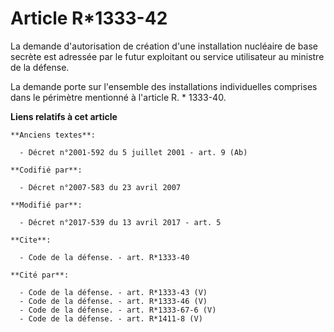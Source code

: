 # Article R*1333-42

La demande d'autorisation de création d'une installation nucléaire de base secrète est adressée par le futur exploitant ou
service utilisateur au ministre de la défense.

La demande porte sur l'ensemble des installations individuelles comprises dans le périmètre mentionné à l'article R. *
1333-40.

**Liens relatifs à cet article**

	**Anciens textes**:

	  - Décret n°2001-592 du 5 juillet 2001 - art. 9 (Ab)

	**Codifié par**:

	  - Décret n°2007-583 du 23 avril 2007

	**Modifié par**:

	  - Décret n°2017-539 du 13 avril 2017 - art. 5

	**Cite**:

	  - Code de la défense. - art. R*1333-40

	**Cité par**:

	  - Code de la défense. - art. R*1333-43 (V)
	  - Code de la défense. - art. R*1333-46 (V)
	  - Code de la défense. - art. R*1333-67-6 (V)
	  - Code de la défense. - art. R*1411-8 (V)
